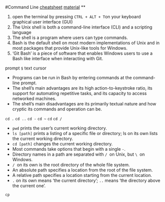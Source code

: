 #Command Line
[cheatsheet](https://files.fosswire.com/2007/08/fwunixref.pdf)
[material](https://swcarpentry.github.io/shell-novice/03-create.html) **

1. open the terminal by pressing `CTRL + ALT + T`on your keyboard
graphical user interface (GUI)
2. The Unix shell is both a command-line interface (CLI) and a scripting language
3. The shell is a program where users can type commands.
4. Bash is the default shell on most modern implementations of Unix and in most packages that provide Unix-like tools for Windows.
5. ‘Git Bash’ is a piece of software that enables Windows users to use a Bash like interface when interacting with Git.


prompt `$`
text cursor
- Programs can be run in Bash by entering commands at the command-line prompt.
- The shell’s main advantages are its high action-to-keystroke ratio, its support for automating repetitive tasks, and its capacity to access networked machines.
- The shell’s main disadvantages are its primarily textual nature and how cryptic its commands and operation can be.

`cd .`
`cd ..`
`cd -`
`cd ~`
`cd`
`cd /`


- `pwd` prints the user’s current working directory.
- `ls [path]` prints a listing of a specific file or directory; ls on its own lists the current working directory.
- `cd [path]` changes the current working directory.
- Most commands take options that begin with a single `-`.
- Directory names in a path are separated with `/ `on Unix, but `\ `on Windows.
- `/ `on its own is the root directory of the whole file system.
- An absolute path specifies a location from the root of the file system.
- A relative path specifies a location starting from the current location.
- `.` on its own means ‘the current directory’; `..` means ‘the directory above the current one’.

`cp`
